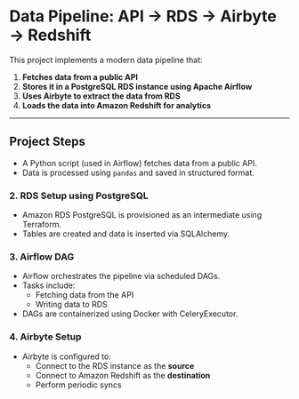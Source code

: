 # Data Pipeline: API → RDS → Airbyte → Redshift

This project implements a modern data pipeline that:

1. **Fetches data from a public API**
2. **Stores it in a PostgreSQL RDS instance using Apache Airflow**
3. **Uses Airbyte to extract the data from RDS**
4. **Loads the data into Amazon Redshift for analytics**

---

##  Project  Steps

- A Python script (used in Airflow) fetches data from a public API.
- Data is processed using `pandas` and saved in structured format.

### 2. RDS Setup  using PostgreSQL
- Amazon RDS PostgreSQL is provisioned as an intermediate using Terraform.
- Tables are created and data is inserted via SQLAlchemy.

### 3.  Airflow DAG
- Airflow orchestrates the pipeline via scheduled DAGs.
- Tasks include:
  - Fetching data from the API
  - Writing data to RDS
- DAGs are containerized using Docker with CeleryExecutor.

### 4. Airbyte Setup
- Airbyte is configured to:
  - Connect to the RDS instance as the **source**
  - Connect to Amazon Redshift as the **destination**
  - Perform periodic syncs


